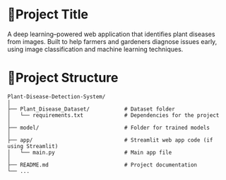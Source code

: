 # 🌿Project Title

A deep learning–powered web application that identifies plant diseases from images. Built to help farmers and gardeners diagnose issues early, using image classification and machine learning techniques.

# 📂Project Structure
```
Plant-Disease-Detection-System/
│
├── Plant_Disease_Dataset/           # Dataset folder
│   └── requirements.txt             # Dependencies for the project
│
├── model/                           # Folder for trained models
│
├── app/                             # Streamlit web app code (if using Streamlit)
│   └── main.py                      # Main app file
│
├── README.md                        # Project documentation
└── ...
```
